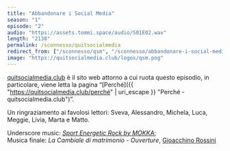 ```yaml
---
title: "Abbandonare i Social Media"
season: "1"
episode: "2"
audio: "https://assets.tommi.space/audio/S01E02.wav"
length: "2138"
permalink: /sconnesso/quitsocialmedia
redirect_from: ["/sconnesso/qsm", "/sconnesso/abbandonare-i-social-media", "/sconnesso/abbandonare-i-social", "/sconnesso/abbandonare-social"]
image: "https://quitsocialmedia.club/logos/qsm.png"
---
```

[quitsocialmedia.club](https://quitsocialmedia.club "Quit Social Media") è il sito web attorno a cui ruota questo episodio, in particolare, viene letta la pagina “[Perché]({{ "https://quitsocialmedia.club/perché" | uri_escape }} "Perché - quitsocialmedia.club")”.

Un ringraziamento ai favolosi lettori: Sveva, Alessandro, Michela, Luca, Meggie, Livia, Marta e Matto.

Underscore music: [<cite>Sport Energetic Rock by MOKKA</cite>](https://www.youtube.com/watch?v=dlp4MVhrp3s "Sport Energetic Rock by MOKKA on YouTube");   
Musica finale: <cite>La Cambiale di matrimonio - Ouverture</cite>, [Gioacchino Rossini](https://it.wikipedia.org/wiki/Gioachino_Rossini "Gioacchino Rossini su Wikipedia")
